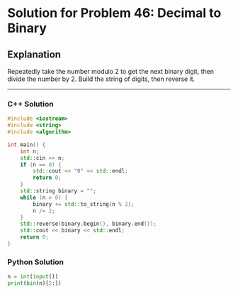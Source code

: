 # Solution for Problem 46: Decimal to Binary

## Explanation
Repeatedly take the number modulo 2 to get the next binary digit, then divide the number by 2. Build the string of digits, then reverse it.

---

### C++ Solution
```cpp
#include <iostream>
#include <string>
#include <algorithm>

int main() {
    int n;
    std::cin >> n;
    if (n == 0) {
        std::cout << "0" << std::endl;
        return 0;
    }
    std::string binary = "";
    while (n > 0) {
        binary += std::to_string(n % 2);
        n /= 2;
    }
    std::reverse(binary.begin(), binary.end());
    std::cout << binary << std::endl;
    return 0;
}
```

### Python Solution
```python
n = int(input())
print(bin(n)[2:])
```
